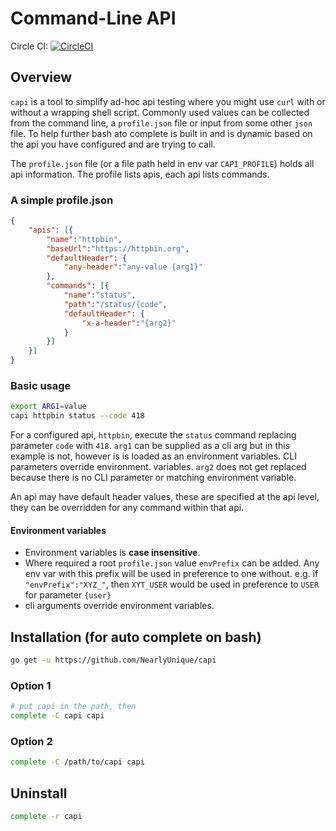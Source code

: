 # Command-Line API

Circle CI: [![CircleCI](https://circleci.com/gh/NearlyUnique/capi.svg?style=svg)](https://circleci.com/gh/NearlyUnique/capi)

## Overview

`capi` is a tool to simplify ad-hoc api testing where you might use `curl` with or without a wrapping shell script. Commonly used values can be collected from the command line, a `profile.json` file or input from some other `json` file. To help further bash ato complete is built in and is dynamic based on the api you have configured and are trying to call.

The `profile.json` file (or a file path held in env var `CAPI_PROFILE`) holds all api information. The profile lists apis, each api lists commands.

### A simple profile.json

```json
{
    "apis": [{
        "name":"httpbin",
        "baseUrl":"https://httpbin.org",
        "defaultHeader": {
            "any-header":"any-value {arg1}"
        },
        "commands": [{
            "name":"status",
            "path":"/status/{code",
            "defaultHeader": {
                "x-a-header":"{arg2}"
            }
        }]
    }]
}
```

### Basic usage

```bash
export ARG1=value
capi httpbin status --code 418
```

For a configured api, `httpbin`, execute the `status` command replacing parameter `code` with `418`. `arg1` can be supplied as a cli arg but in this example is not, however is is loaded as an environment variables. CLI parameters override environment. variables. `arg2` does not get replaced because there is no CLI parameter or matching environment variable.

An api may have default header values, these are specified at the api level, they can be overridden for any command within that api.

#### Environment variables

- Environment variables is **case insensitive**.
- Where required a root `profile.json` value `envPrefix` can be added. Any env var with this prefix will be used in preference to one without. e.g. if `"envPrefix":"XYZ_"`, then `XYT_USER` would be used in preference to `USER` for parameter `{user}`
- cli arguments override environment variables.

## Installation (for auto complete on bash)

```bash
go get -u https://github.com/NearlyUnique/capi
```

### Option 1
```bash
# put capi in the path, then
complete -C capi capi
```

### Option 2
```bash
complete -C /path/to/capi capi
```

## Uninstall

```bash
complete -r capi
```

